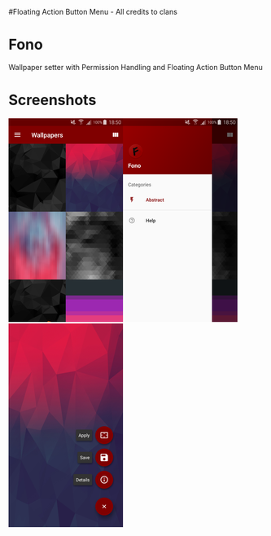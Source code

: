 #Floating Action Button Menu - All credits to clans
# Fono
Wallpaper setter with Permission Handling and Floating Action Button Menu

# Screenshots
![alt text](https://raw.githubusercontent.com/jonasbackstrom/ProjektFono/master/screenshots/Screenshot_main.png)![alt text](https://raw.githubusercontent.com/jonasbackstrom/ProjektFono/master/screenshots/Screenshot_drawer.png)![alt text](https://raw.githubusercontent.com/jonasbackstrom/ProjektFono/master/screenshots/Screenshot_fabmenu.png)
